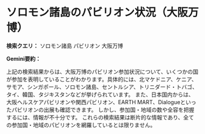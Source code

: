 # ソロモン諸島のパビリオン状況（大阪万博）

**検索クエリ：** ソロモン諸島 パビリオン 大阪万博

**Gemini要約：**

上記の検索結果からは、大阪万博のパビリオン参加状況について、いくつかの国が参加を表明していることがわかります。具体的には、北マケドニア、ケニア、サモア、シンガポール、ソロモン諸島、セントルシア、トリニダード・トバゴ、タイ、韓国、タジキスタンなどが挙げられています。  また、日本国内からは、大阪ヘルスケアパビリオンや関西パビリオン、EARTH MART、Dialogueといったパビリオンの出展も確認できます。  しかし、参加国・地域の数や全容を把握するには、情報が不十分です。  これらの検索結果は断片的な情報であり、全ての参加国・地域のパビリオンを網羅しているとは限りません。

